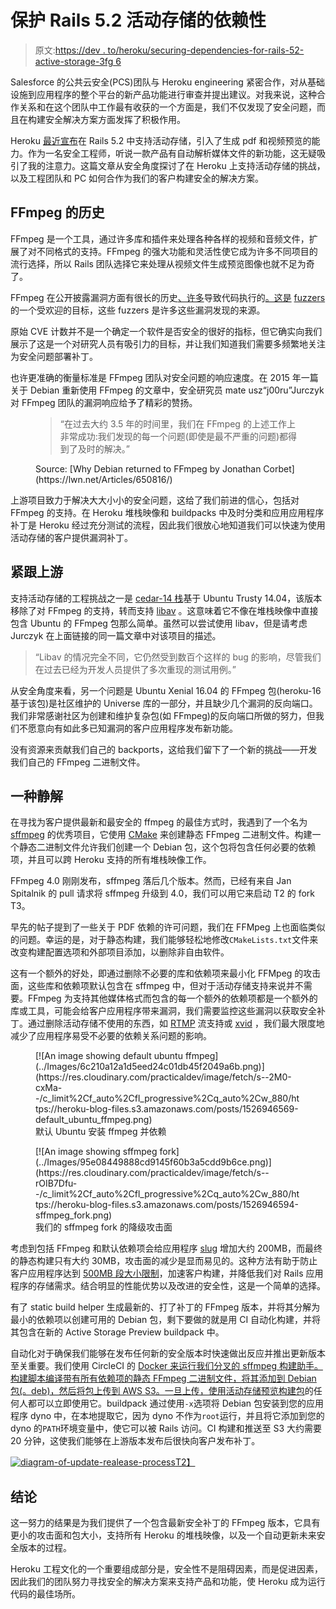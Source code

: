 # 保护 Rails 5.2 活动存储的依赖性

> 原文:[https://dev . to/heroku/securing-dependencies-for-rails-52-active-storage-3fg 6](https://dev.to/heroku/securing-dependencies-for-rails-52-active-storage-3fg6)

Salesforce 的公共云安全(PCS)团队与 Heroku engineering 紧密合作，对从基础设施到应用程序的整个平台的新产品功能进行审查并提出建议。对我来说，这种合作关系和在这个团队中工作最有收获的一个方面是，我们不仅发现了安全问题，而且在构建安全解决方案方面发挥了积极作用。

Heroku [最近宣布](https://dev.to/heroku/rails-52-active-storage-previews-poppler-and-solving-licensing-pitfalls-2b80)在 Rails 5.2 中支持活动存储，引入了生成 pdf 和视频预览的能力。作为一名安全工程师，听说一款产品有自动解析媒体文件的新功能，这无疑吸引了我的注意力。这篇文章从安全角度探讨了在 Heroku 上支持活动存储的挑战，以及工程团队和 PC 如何合作为我们的客户构建安全的解决方案。

## FFmpeg 的历史

FFmpeg 是一个工具，通过许多库和插件来处理各种各样的视频和音频文件，扩展了对不同格式的支持。FFmpeg 的强大功能和灵活性使它成为许多不同项目的流行选择，所以 Rails 团队选择它来处理从视频文件生成预览图像也就不足为奇了。

FFmpeg 在公开披露漏洞方面有很长的历史[、许多](https://www.ffmpeg.org/security.html)导致代码执行的[。这是](https://www.cvedetails.com/vulnerability-list/vendor_id-3611/product_id-6315/opec-1/Ffmpeg-Ffmpeg.html) [fuzzers](https://bugs.chromium.org/p/oss-fuzz/issues/list?can=1&q=status%3AFixed%2CVerified+Type%3ABug-Security+-component%3AInfra+ffmpeg&colspec=ID+Type+Component+Status+Proj+Reported+Owner+Summary&cells=ids) 的一个受欢迎的目标，这些 fuzzers 是许多这些漏洞发现的来源。

原始 CVE 计数并不是一个确定一个软件是否安全的很好的指标，但它确实向我们展示了这是一个对研究人员有吸引力的目标，并让我们知道我们需要多频繁地关注为安全问题部署补丁。

也许更准确的衡量标准是 FFmpeg 团队对安全问题的响应速度。在 2015 年一篇关于 Debian 重新使用 FFmpeg 的文章中，安全研究员 mate usz“j00ru”Jurczyk 对 FFmpeg 团队的漏洞响应给予了精彩的赞扬。

<figure>

> “在过去大约 3.5 年的时间里，我们在 FFmpeg 的上述工作上非常成功:我们发现的每一个问题(即使是最不严重的问题)都得到了及时的解决。”

<figcaption>Source: [Why Debian returned to FFmpeg by Jonathan Corbet](https://lwn.net/Articles/650816/)</figcaption>

</figure>

上游项目致力于解决大大小小的安全问题，这给了我们前进的信心，包括对 FFmpeg 的支持。在 Heroku 堆栈映像和 buildpacks 中及时分类和应用应用程序补丁是 Heroku 经过充分测试的流程，因此我们很放心地知道我们可以快速为使用活动存储的客户提供漏洞补丁。

## 紧跟上游

支持活动存储的工程挑战之一是 [cedar-14 栈](https://devcenter.heroku.com/articles/cedar-14-stack)基于 Ubuntu Trusty 14.04，该版本移除了对 FFmpeg 的支持，转而支持 [libav](https://libav.org/) 。这意味着它不像在堆栈映像中直接包含 Ubuntu 的 FFmpeg 包那么简单。虽然可以尝试使用 libav，但是请考虑 Jurczyk 在上面链接的同一篇文章中对该项目的描述。

> “Libav 的情况完全不同，它仍然受到数百个这样的 bug 的影响，尽管我们在过去已经为开发人员提供了多次重现的测试用例。”

从安全角度来看，另一个问题是 Ubuntu Xenial 16.04 的 FFmpeg 包(heroku-16 基于该包)是社区维护的 Universe 库的一部分，并且缺少几个漏洞的反向端口。我们非常感谢社区为创建和维护复杂包(如 FFmpeg)的反向端口所做的努力，但我们不愿意向有如此多已知漏洞的客户应用程序发布新功能。

没有资源来贡献我们自己的 backports，这给我们留下了一个新的挑战——开发我们自己的 FFmpeg 二进制文件。

## 一种静解

在寻找为客户提供最新和最安全的 ffmpeg 的最佳方式时，我遇到了一个名为 [sffmpeg](https://github.com/pyke369/sffmpeg) 的优秀项目，它使用 [CMake](https://cmake.org/) 来创建静态 FFmpeg 二进制文件。构建一个静态二进制文件允许我们创建一个 Debian 包，这个包将包含任何必要的依赖项，并且可以跨 Heroku 支持的所有堆栈映像工作。

FFmpeg 4.0 刚刚发布，sffmpeg 落后几个版本。然而，已经有来自 Jan Spitalnik 的 pull 请求将 sffmpeg 升级到 4.0，我们可以用它来启动 T2 的 fork T3。

早先的帖子提到了一些关于 PDF 依赖的许可问题，我们在 FFMpeg 上也面临类似的问题。幸运的是，对于静态构建，我们能够轻松地修改`CMakeLists.txt`文件来改变构建配置选项和外部项目添加，以删除非自由软件。

这有一个额外的好处，即通过删除不必要的库和依赖项来最小化 FFMpeg 的攻击面，这些库和依赖项默认包含在 sffmpeg 中，但对于活动存储支持来说并不需要。FFmpeg 为支持其他媒体格式而包含的每一个额外的依赖项都是一个额外的库或工具，可能会给客户应用程序带来漏洞，我们需要监控这些漏洞以获取安全补丁。通过删除活动存储不使用的东西，如 [RTMP](https://en.wikipedia.org/wiki/Real-Time_Messaging_Protocol) 流支持或 [xvid](https://labs.xvid.com/source/) ，我们最大限度地减少了应用程序易受不必要的依赖关系问题的影响。

<figure>[![An image showing default ubuntu ffmpeg](../Images/6c210a12a1d5eed24c01db45f2049a6b.png)](https://res.cloudinary.com/practicaldev/image/fetch/s--2M0-cxMa--/c_limit%2Cf_auto%2Cfl_progressive%2Cq_auto%2Cw_880/https://heroku-blog-files.s3.amazonaws.com/posts/1526946569-default_ubuntu_ffmpeg.png) 

<figcaption>默认 Ubuntu 安装 ffmpeg 并依赖</figcaption>

</figure>

<figure>[![An image showing sffmpeg fork](../Images/95e08449888cd9145f60b3a5cdd9b6ce.png)](https://res.cloudinary.com/practicaldev/image/fetch/s--rOIB7Dfu--/c_limit%2Cf_auto%2Cfl_progressive%2Cq_auto%2Cw_880/https://heroku-blog-files.s3.amazonaws.com/posts/1526946594-sffmpeg_fork.png) 

<figcaption>我们的 sffmpeg fork 的降级攻击面</figcaption>

</figure>

考虑到包括 FFmpeg 和默认依赖项会给应用程序 [slug](https://devcenter.heroku.com/articles/how-heroku-works#building-applications) 增加大约 200MB，而最终的静态构建只有大约 30MB，攻击面的减少是显而易见的。这种方法有助于防止客户应用程序达到 [500MB 段大小限制](https://devcenter.heroku.com/articles/slug-compiler#slug-size)，加速客户构建，并降低我们对 Rails 应用程序的存储需求。结合明显的性能优势以及改进的安全性，这是一个简单的选择。

有了 static build helper 生成最新的、打了补丁的 FFmpeg 版本，并将其分解为最小的依赖项以创建可用的 Debian 包，剩下要做的就是用 CI 自动化构建，并将其包含在新的 Active Storage Preview buildpack 中。

自动化对于确保我们能够在发布任何新的安全版本时快速做出反应并推出更新版本至关重要。我们使用 CircleCI 的 [Docker 来运行我们分叉的 sffmpeg 构建助手。构建脚本编译带有所有依赖项的静态 FFmpeg 二进制文件，将其添加到 Debian 包(。deb)，然后将包上传到 AWS S3。一旦上传，使用](https://github.com/heroku/sffmpeg/blob/master/.circleci/config.yml)[活动存储预览构建包](https://github.com/heroku/heroku-buildpack-activestorage-preview)的任何人都可以立即使用它。buildpack 通过使用`-x`选项将 Debian 包安装到您的应用程序 dyno 中，在本地提取它，因为 dyno 不作为`root`运行，并且将它添加到您的 dyno 的`PATH`环境变量中，使它可以被 Rails 访问。CI 构建和推送至 S3 大约需要 20 分钟，这使我们能够在上游版本发布后很快向客户发布补丁。

[![diagram-of-update-realease-process](../Images/315bdf22543c7eb504d9f437ebc271ec.png)T2】](https://res.cloudinary.com/practicaldev/image/fetch/s--oRJ8jP2A--/c_limit%2Cf_auto%2Cfl_progressive%2Cq_auto%2Cw_880/https://heroku-blog-files.s3.amazonaws.com/posts/1526946609-sffmpeg%2520-%2520Page%25201%2520%25281%2529.png)

## 结论

这一努力的结果是为我们提供了一个包含最新安全补丁的 FFmpeg 版本，它具有更小的攻击面和包大小，支持所有 Heroku 的堆栈映像，以及一个自动更新未来安全版本的过程。

Heroku 工程文化的一个重要组成部分是，安全性不是阻碍因素，而是促进因素，因此我们的团队努力寻找安全的解决方案来支持产品和功能，使 Heroku 成为运行代码的最佳场所。